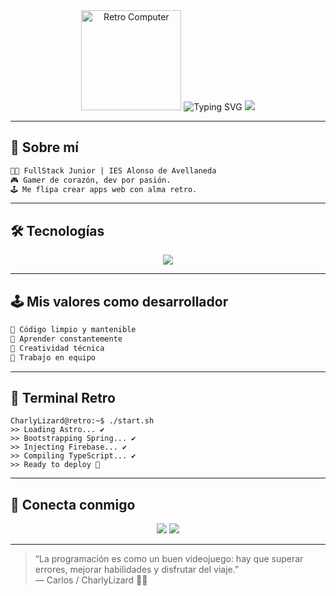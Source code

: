 <!-- Retro Style GitHub README by CharlyLizard -->

<!--
   ██████╗██╗  ██╗ █████╗ ██████╗ ██╗   ██╗     ███████╗██╗     ██╗███████╗ █████╗ ████████╗██████╗  █████╗ 
  ██╔════╝██║  ██║██╔══██╗██╔══██╗██║   ██║     ██╔════╝██║     ██║██╔════╝██╔══██╗╚══██╔══╝██╔══██╗██╔══██╗
  ██║     ███████║███████║██████╔╝██║   ██║     █████╗  ██║     ██║███████╗███████║   ██║   ██████╔╝███████║
  ██║     ██╔══██║██╔══██║██╔══██╗██║   ██║     ██╔══╝  ██║     ██║╚════██║██╔══██║   ██║   ██╔══██╗██╔══██║
  ╚██████╗██║  ██║██║  ██║██║  ██║╚██████╔╝     ███████╗███████╗██║███████║██║  ██║   ██║   ██║  ██║██║  ██║
   ╚═════╝╚═╝  ╚═╝╚═╝  ╚═╝╚═╝  ╚═╝ ╚═════╝      ╚══════╝╚══════╝╚═╝╚══════╝╚═╝  ╚═╝   ╚═╝   ╚═╝  ╚═╝╚═╝  ╚═╝
-->

<div align="center">
  <img src="https://media.giphy.com/media/3o7aD2saalBwwftBIY/giphy.gif" width="160" alt="Retro Computer"/>
  <img src="https://readme-typing-svg.demolab.com?font=Press+Start+2P&size=20&pause=1000&color=39FF14&center=true&vCenter=true&width=600&lines=👾+Carlos+Mart%C3%ADn+Salvatierra+%2F+CharlyLizard;FullStack+Web+Developer;Retro+Games+Lover+%26+Code+Wizard" alt="Typing SVG" />
  <img src="https://capsule-render.vercel.app/api?type=waving&color=0:ff00cc,100:39ff14&height=20&section=header"/>
</div>

---

## 💾 Sobre mí

```txt
🧑‍💻 FullStack Junior | IES Alonso de Avellaneda
🎮 Gamer de corazón, dev por pasión.
🕹️ Me flipa crear apps web con alma retro.
```

---

## 🛠️ Tecnologías

<p align="center">
  <img src="https://skillicons.dev/icons?i=react,angular,astro,blazor,nodejs,dotnet,java,spring,firebase,typescript,javascript,sql,mongodb" />
</p>

---

## 🕹️ Mis valores como desarrollador

```txt
🎯 Código limpio y mantenible
🔄 Aprender constantemente
👾 Creatividad técnica
🤝 Trabajo en equipo
```

---

## 🧙 Terminal Retro

```shell
CharlyLizard@retro:~$ ./start.sh
>> Loading Astro... ✔
>> Bootstrapping Spring... ✔
>> Injecting Firebase... ✔
>> Compiling TypeScript... ✔
>> Ready to deploy 🚀
```

---

## 📡 Conecta conmigo

<p align="center">
  <a href="https://www.linkedin.com/in/carlos-mart%C3%ADn-salvatierra-275b45166/"><img src="https://img.shields.io/badge/LinkedIn-0A66C2?style=for-the-badge&logo=linkedin&logoColor=white"/></a>
  <a href="https://github.com/CharlyLizard"><img src="https://img.shields.io/badge/GitHub-181717?style=for-the-badge&logo=github&logoColor=white"/></a>
</p>

---

> “La programación es como un buen videojuego: hay que superar errores, mejorar habilidades y disfrutar del viaje.”  
> — Carlos / CharlyLizard 👨‍💻

